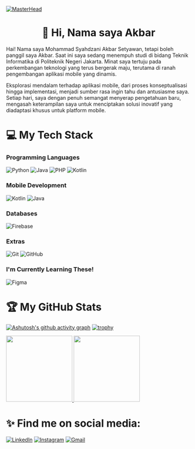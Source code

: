 [![MasterHead](https://firebasestorage.googleapis.com/v0/b/flexi-coding.appspot.com/o/dempgi7-520f8d5f-63d4-4453-8822-dbc149ae27f8.gif?alt=media&token=91c0c7b2-93c3-4029-b011-1a8703c5730d)](https://rishavchanda.io)
<h1 align="center">👋 Hi, Nama saya Akbar</h1>

Hai! Nama saya Mohammad Syahdzani Akbar Setyawan, tetapi boleh panggil saya Akbar. Saat ini saya sedang menempuh studi di bidang Teknik Informatika di Politeknik Negeri Jakarta. Minat saya tertuju pada perkembangan teknologi yang terus bergerak maju, terutama di ranah pengembangan aplikasi mobile yang dinamis.

Eksplorasi mendalam terhadap aplikasi mobile, dari proses konseptualisasi hingga implementasi, menjadi sumber rasa ingin tahu dan antusiasme saya. Setiap hari, saya dengan penuh semangat menyerap pengetahuan baru, mengasah keterampilan saya untuk menciptakan solusi inovatif yang diadaptasi khusus untuk platform mobile.

# 💻 My Tech Stack

### Programming Languages
![Python](https://img.shields.io/badge/python-3670A0?style=for-the-badge&logo=python&logoColor=ffdd54)
![Java](https://img.shields.io/badge/Java-ED8B00?style=for-the-badge&logo=java&logoColor=white)
![PHP](https://img.shields.io/badge/PHP-777BB4?style=for-the-badge&logo=php&logoColor=white)
![Kotlin](https://img.shields.io/badge/Kotlin-0095D5?style=for-the-badge&logo=kotlin&logoColor=white)

### Mobile Development
![Kotlin](https://img.shields.io/badge/Kotlin-0095D5?style=for-the-badge&logo=kotlin&logoColor=white)
![Java](https://img.shields.io/badge/Java-ED8B00?style=for-the-badge&logo=java&logoColor=white)

### Databases
![Firebase](https://img.shields.io/badge/Firebase-039BE5?style=for-the-badge&logo=firebase)

### Extras
![Git](https://img.shields.io/badge/Git-F05032?style=for-the-badge&logo=git&logoColor=white)
![GitHub](https://img.shields.io/badge/GitHub-181717?style=for-the-badge&logo=github&logoColor=white)

### I'm Currently Learning These!
![Figma](https://img.shields.io/badge/figma-F24E1E?style=for-the-badge&logo=figma&logoColor=white)

# 🏆 My GitHub Stats

[![Ashutosh's github activity graph](https://github-readme-activity-graph.vercel.app/graph?username=BUNTALANCODING&theme=xcode)](https://github.com/ashutosh00710/github-readme-activity-graph)
[![trophy](https://github-profile-trophy.vercel.app/?username=BUNTALANCODING&margin-w=15&column=8&theme=dracula)](https://github.com/ryo-ma/github-profile-trophy)
<p align="left">
<a href="https://github.com/BUNTALANCODING">
  <img height="180em" src="https://github-readme-stats-eight-theta.vercel.app/api?username=BUNTALANCODING&show_icons=true&theme=radical&include_all_commits=true&count_private=true"/>
  <img height="180em" src="https://github-readme-stats-eight-theta.vercel.app/api/top-langs/?username=BUNTALANCODING&layout=compact&layout=compact&theme=radical"/>
</a>
</p>

# ✨ Find me on social media:

[![LinkedIn](https://img.shields.io/badge/linkedin-%230077B5.svg?style=for-the-badge&logo=linkedin&logoColor=white)](https://www.linkedin.com/in/mohammad-syahdzani-akbar-setyawan-287242247/)
[![Instagram](https://img.shields.io/badge/instagram-%23E4405F.svg?style=for-the-badge&logo=instagram&logoColor=white)](https://instagram.com/syhdzn)
[![Gmail](https://img.shields.io/badge/Gmail-D14836?style=for-the-badge&logo=gmail&logoColor=white)](mailto:syhdzn1703@gmail.com)
